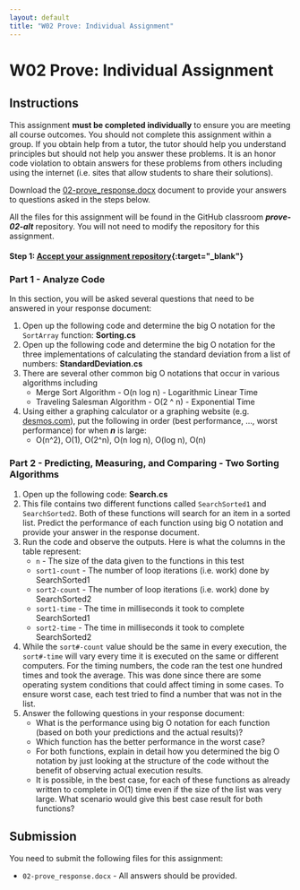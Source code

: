 ```yaml
---
layout: default
title: "W02 Prove: Individual Assignment"
---
```


# W02 Prove: Individual Assignment
## Instructions
This assignment **must be completed individually** to ensure you are meeting all course outcomes. You should not complete this assignment within a group. If you obtain help from a tutor, the tutor should help you understand principles but should not help you answer these problems. It is an honor code violation to obtain answers for these problems from others including using the internet (i.e. sites that allow students to share their solutions).

Download the [02-prove_response.docx](02-prove_response.docx) document to provide your answers to questions asked in the steps below.

All the files for this assignment will be found in the GitHub classroom ***prove-02-alt*** repository. You will not need to modify the repository for this assignment.

#### Step 1: [Accept your assignment repository](prove-classroom-alt){:target="_blank"}

### Part 1 - Analyze Code
In this section, you will be asked several questions that need to be answered in your response document:

1. Open up the following code and determine the big O notation for the `SortArray` function: **Sorting.cs**
2. Open up the following code and determine the big O notation for the three implementations of calculating the standard deviation from a list of numbers: **StandardDeviation.cs**
3. There are several other common big O notations that occur in various algorithms including
    * Merge Sort Algorithm - O(n log n) - Logarithmic Linear Time
    * Traveling Salesman Algorithm - O(2 ^ n) - Exponential Time
4. Using either a graphing calculator or a graphing website (e.g. [desmos.com](https://www.desmos.com/calculator)), put the following in order (best performance, ..., worst performance) for when ***n*** is large:
    * O(n^2), O(1), O(2^n), O(n log n), O(log n), O(n)

### Part 2 - Predicting, Measuring, and Comparing - Two Sorting Algorithms
1. Open up the following code: **Search.cs**
2. This file contains two different functions called `SearchSorted1` and `SearchSorted2`. Both of these functions will search for an item in a sorted list. Predict the performance of each function using big O notation and provide your answer in the response document.
3. Run the code and observe the outputs. Here is what the columns in the table represent:
    * `n` - The size of the data given to the functions in this test
    * `sort1-count` - The number of loop iterations (i.e. work) done by SearchSorted1
    * `sort2-count` - The number of loop iterations (i.e. work) done by SearchSorted2
    * `sort1-time` - The time in milliseconds it took to complete SearchSorted1
    * `sort2-time` - The time in milliseconds it took to complete SearchSorted2
4. While the `sort#-count` value should be the same in every execution, the `sort#-time` will vary every time it is executed on the same or different computers. For the timing numbers, the code ran the test one hundred times and took the average. This was done since there are some operating system conditions that could affect timing in some cases. To ensure worst case, each test tried to find a number that was not in the list.
5. Answer the following questions in your response document:
    * What is the performance using big O notation for each function (based on both your predictions and the actual results)?
    * Which function has the better performance in the worst case?
    * For both functions, explain in detail how you determined the big O notation by just looking at the structure of the code without the benefit of observing actual execution results.
    * It is possible, in the best case, for each of these functions as already written to complete in O(1) time even if the size of the list was very large. What scenario would give this best case result for both functions?

## Submission
You need to submit the following files for this assignment:
* `02-prove_response.docx` - All answers should be provided.
